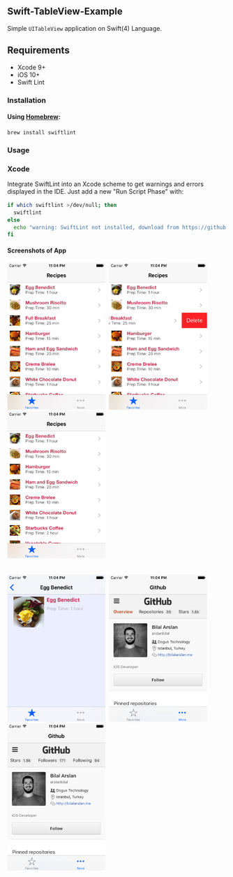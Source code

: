 ## Swift-TableView-Example

Simple `UITableView` application on Swift(4) Language.

## Requirements
- Xcode 9+
- iOS 10+
- Swift Lint

### Installation

#### Using [Homebrew](http://brew.sh/):

```
brew install swiftlint
```

### Usage

### Xcode

Integrate SwiftLint into an Xcode scheme to get warnings and errors displayed
in the IDE. Just add a new "Run Script Phase" with:

```bash
if which swiftlint >/dev/null; then
  swiftlint
else
  echo "warning: SwiftLint not installed, download from https://github.com/realm/SwiftLint"
fi
```

#### Screenshots of App
<img src="https://github.com/arslanbilal/Swift-TableView-Example/raw/master/Screen%20Captures/img1.png" height="337" width="225">&nbsp;
<img src="https://github.com/arslanbilal/Swift-TableView-Example/raw/master/Screen%20Captures/img2.png" height="337" width="225">&nbsp;
<img src="https://github.com/arslanbilal/Swift-TableView-Example/raw/master/Screen%20Captures/img3.png" height="337" width="225"><br>
<br><br>
<img src="https://github.com/arslanbilal/Swift-TableView-Example/raw/master/Screen%20Captures/img4.png" height="337" width="225">&nbsp;
<img src="https://github.com/arslanbilal/Swift-TableView-Example/raw/master/Screen%20Captures/img5.png" height="337" width="225">&nbsp;
<img src="https://github.com/arslanbilal/Swift-TableView-Example/raw/master/Screen%20Captures/img6.png" height="337" width="225"><br>
